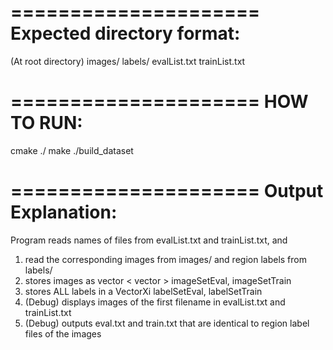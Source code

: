 =====================
Expected directory format:
=====================

(At root directory)
images/
labels/
evalList.txt
trainList.txt

=====================
HOW TO RUN:
=====================

cmake ./
make
./build_dataset

=====================
Output Explanation:
=====================

Program reads names of files from evalList.txt and trainList.txt, and 

1) read the corresponding images from images/ and region labels from labels/
2) stores images as vector < vector<MatrixXi> > imageSetEval, imageSetTrain
3) stores ALL labels in a VectorXi labelSetEval, labelSetTrain
4) (Debug) displays images of the first filename in evalList.txt and trainList.txt
5) (Debug) outputs eval.txt and train.txt that are identical to region label files of the images 
